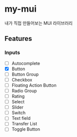 # my-mui

내가 직접 만들어보는 MUI 라이브러리

## Features

### Inputs

- [ ] Autocomplete
- [x] Button
- [ ] Button Group
- [ ] Checkbox
- [ ] Floating Action Button
- [ ] Radio Group
- [ ] Rating
- [ ] Select
- [ ] Slider
- [ ] Switch
- [ ] Text field
- [ ] Transfer List
- [ ] Toggle Button
